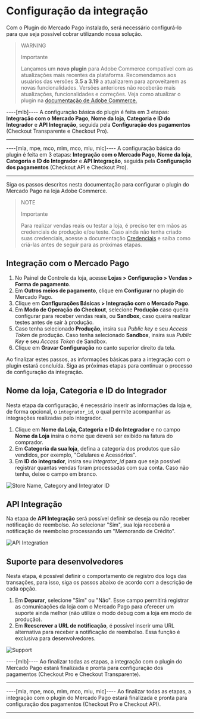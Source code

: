 # Configuração da integração

Com o Plugin do Mercado Pago instalado, será necessário configurá-lo para que seja possível cobrar utilizando nossa solução. 

> WARNING
>
> Importante
>
> Lançamos um **novo plugin** para Adobe Commerce compatível com as atualizações mais recentes da plataforma. Recomendamos aos usuários das versões **3.5 a 3.19** a atualizarem para aproveitarem as novas funcionalidades. Versões anteriores não receberão mais atualizações, funcionalidades e correções. Veja como atualizar o plugin na [documentação de Adobe Commerce.](/developers/pt/docs/adobe-commerce/upgrade-to-the-new-plugin)

----[mlb]----
A configuração básica do plugin é feita em 3 etapas: **Integração com o Mercado Pago**, **Nome da loja**, **Categoria e ID do Integrador** e **API Integração**, seguida pela **Configuração dos pagamentos** (Checkout Transparente e Checkout Pro).

------------
----[mla, mpe, mco, mlm, mco, mlu, mlc]----
A configuração básica do plugin é feita em 3 etapas: **Integração com o Mercado Pago**, **Nome da loja**, **Categoria e ID do Integrador** e **API Integração**, seguida pela **Configuração dos pagamentos** (Checkout API e Checkout Pro).

------------
Siga os passos descritos nesta documentação para configurar o plugin do Mercado Pago na loja Adobe Commerce.


> NOTE
>
> Importante
>
> Para realizar vendas reais ou testar a loja, é preciso ter em mãos as credenciais de produção e/ou teste. Caso ainda não tenha criado suas credenciais, acesse a documentação [Credenciais](/developers/pt/guides/additional-content/your-integrations/credentials) e saiba como criá-las antes de seguir para as próximas etapas.


## Integração com o Mercado Pago

1. No Painel de Controle da loja, acesse **Lojas > Configuração > Vendas > Forma de pagamento**.
2. Em **Outros meios de pagamento**, clique em **Configurar** no plugin do Mercado Pago.
3. Clique em **Configurações Básicas > Integração com o Mercado Pago**.
4. Em **Modo de Operação do Checkout**, selecione **Produção** caso queira configurar para receber vendas reais, ou **Sandbox**, caso queira realizar testes antes de sair à produção.
5. Caso tenha selecionado **Produção**, insira sua _Public key_ e seu _Access Token_ de produção. Caso tenha selecionado **Sandbox**, insira sua _Public Key_ e seu _Access Token_ de Sandbox.
6. Clique em **Gravar Configuração** no canto superior direito da tela.

Ao finalizar estes passos, as informações básicas para a integração com o plugin estará concluída. Siga as próximas etapas para continuar o processo de configuração da integração.


## Nome da loja, Categoria e ID do Integrador

Nesta etapa da configuração, é necessário inserir as informações da loja e, de forma opcional, o `integrator_id`, o qual permite acompanhar as integrações realizadas pelo integrador.


1. Clique em **Nome da Loja, Categoria e ID do Integrador** e no campo **Nome da Loja** insira o nome que deverá ser exibido na fatura do comprador.
2. Em **Categoria da sua loja**, defina a categoria dos produtos que são vendidos, por exemplo, "Celulares e Acessórios".
3. Em **ID do integrador**, insira seu _integrator_id_ para que seja possível registrar quantas vendas foram processadas com sua conta. Caso não tenha, deixe o campo em branco.

![Store Name, Category and Integrator ID](adobe-commerce/nome_cat_id.png)


## API Integração

Na etapa de **API Integração** será possível definir se deseja ou não receber notificação de reembolso. Ao selecionar "Sim", sua loja receberá a notificação de reembolso processando um "Memorando de Crédito".

![API Integration](adobe-commerce/api_integracao.png)


## Suporte para desenvolvedores

Nesta etapa, é possível definir o comportamento de registro dos logs das transações, para isso, siga os passos abaixo de acordo com a descrição de cada opção.

1. Em **Depurar**, selecione "Sim" ou "Não". Esse campo permitirá registrar as comunicações da loja com o Mercado Pago para oferecer um suporte ainda melhor (não utilize o modo debug com a loja em modo de produção).
2. Em **Reescrever a URL de notificação**, é possível inserir uma URL alternativa para receber a notificação de reembolso. Essa função é exclusiva para desenvolvedores.

![Support](adobe-commerce/suporte_para_devs.png)

----[mlb]----
Ao finalizar todas as etapas, a integração com o plugin do Mercado Pago estará finalizada e pronta para configuração dos pagamentos (Checkout Pro e Checkout Transparente).

------------
----[mla, mpe, mco, mlm, mco, mlu, mlc]----
Ao finalizar todas as etapas, a integração com o plugin do Mercado Pago estará finalizada e pronta para configuração dos pagamentos (Checkout Pro e Checkout API).

------------